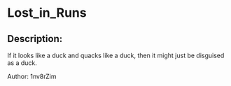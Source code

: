 
# Lost_in_Runs
## Description:
If it looks like a duck and quacks like a duck, then it might just be disguised as a duck.

Author: 1nv8rZim

